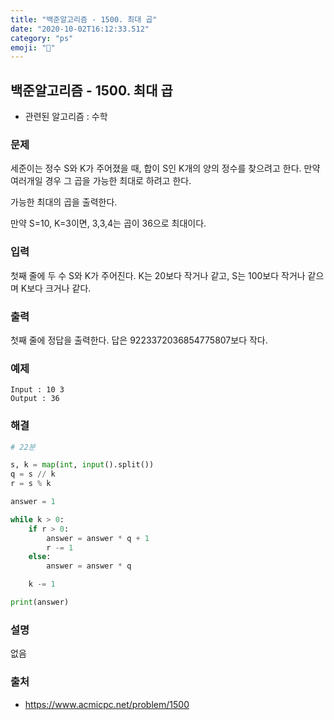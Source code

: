 ```yaml
---
title: "백준알고리즘 - 1500. 최대 곱"
date: "2020-10-02T16:12:33.512"
category: "ps"
emoji: "🌄"
---
```


## 백준알고리즘 - 1500. 최대 곱

- 관련된 알고리즘 : 수학

### 문제

세준이는 정수 S와 K가 주어졌을 때, 합이 S인 K개의 양의 정수를 찾으려고 한다. 만약 여러개일 경우 그 곱을 가능한 최대로 하려고 한다.

가능한 최대의 곱을 출력한다.

만약 S=10, K=3이면, 3,3,4는 곱이 36으로 최대이다.

### 입력

첫째 줄에 두 수 S와 K가 주어진다. K는 20보다 작거나 같고, S는 100보다 작거나 같으며 K보다 크거나 같다.

### 출력

첫째 줄에 정답을 출력한다. 답은 9223372036854775807보다 작다.

### 예제

```
Input : 10 3
Output : 36
```

### 해결

```python
# 22분

s, k = map(int, input().split())
q = s // k
r = s % k

answer = 1

while k > 0:
    if r > 0:
        answer = answer * q + 1
        r -= 1
    else:
        answer = answer * q

    k -= 1

print(answer)
```

### 설명

없음

### 출처

- https://www.acmicpc.net/problem/1500

